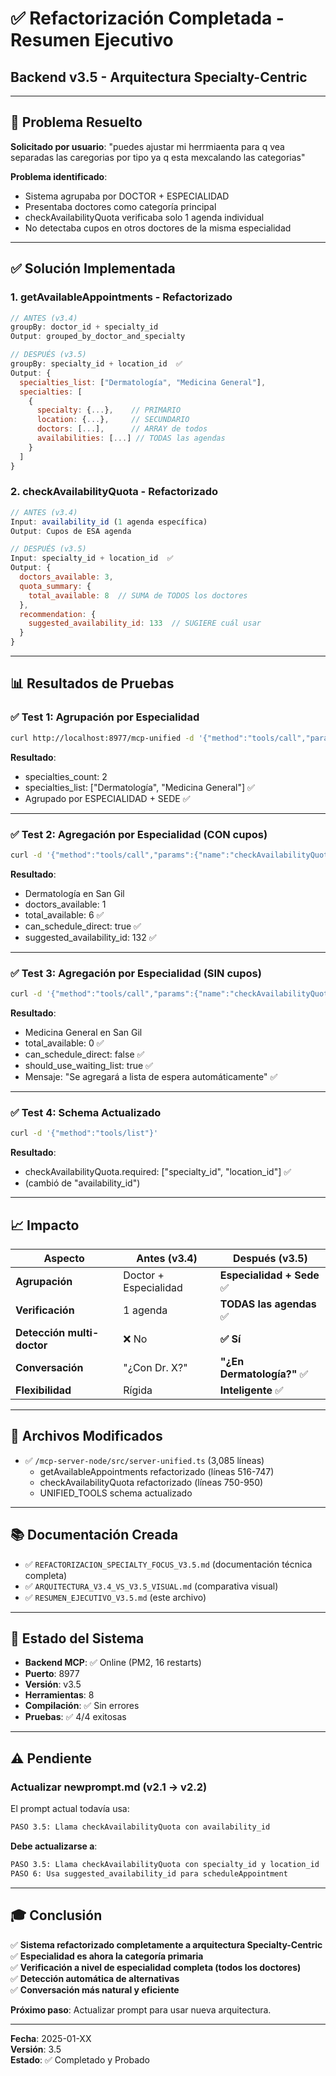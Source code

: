 # ✅ Refactorización Completada - Resumen Ejecutivo
## Backend v3.5 - Arquitectura Specialty-Centric

---

## 🎯 Problema Resuelto

**Solicitado por usuario**: "puedes ajustar mi herrmiaenta para q vea separadas las caregorias por tipo ya q esta mexcalando las categorias"

**Problema identificado**: 
- Sistema agrupaba por DOCTOR + ESPECIALIDAD
- Presentaba doctores como categoría principal
- checkAvailabilityQuota verificaba solo 1 agenda individual
- No detectaba cupos en otros doctores de la misma especialidad

---

## ✅ Solución Implementada

### **1. getAvailableAppointments - Refactorizado**
```javascript
// ANTES (v3.4)
groupBy: doctor_id + specialty_id
Output: grouped_by_doctor_and_specialty

// DESPUÉS (v3.5)
groupBy: specialty_id + location_id  ✅
Output: {
  specialties_list: ["Dermatología", "Medicina General"],
  specialties: [
    {
      specialty: {...},    // PRIMARIO
      location: {...},     // SECUNDARIO
      doctors: [...],      // ARRAY de todos
      availabilities: [...] // TODAS las agendas
    }
  ]
}
```

### **2. checkAvailabilityQuota - Refactorizado**
```javascript
// ANTES (v3.4)
Input: availability_id (1 agenda específica)
Output: Cupos de ESA agenda

// DESPUÉS (v3.5)
Input: specialty_id + location_id  ✅
Output: {
  doctors_available: 3,
  quota_summary: {
    total_available: 8  // SUMA de TODOS los doctores
  },
  recommendation: {
    suggested_availability_id: 133  // SUGIERE cuál usar
  }
}
```

---

## 📊 Resultados de Pruebas

### ✅ Test 1: Agrupación por Especialidad
```bash
curl http://localhost:8977/mcp-unified -d '{"method":"tools/call","params":{"name":"getAvailableAppointments"}}'
```
**Resultado**: 
- specialties_count: 2
- specialties_list: ["Dermatología", "Medicina General"] ✅
- Agrupado por ESPECIALIDAD + SEDE ✅

---

### ✅ Test 2: Agregación por Especialidad (CON cupos)
```bash
curl -d '{"method":"tools/call","params":{"name":"checkAvailabilityQuota","arguments":{"specialty_id":10,"location_id":1}}}'
```
**Resultado**:
- Dermatología en San Gil
- doctors_available: 1
- total_available: 6 ✅
- can_schedule_direct: true ✅
- suggested_availability_id: 132 ✅

---

### ✅ Test 3: Agregación por Especialidad (SIN cupos)
```bash
curl -d '{"method":"tools/call","params":{"name":"checkAvailabilityQuota","arguments":{"specialty_id":1,"location_id":1}}}'
```
**Resultado**:
- Medicina General en San Gil
- total_available: 0 ✅
- can_schedule_direct: false ✅
- should_use_waiting_list: true ✅
- Mensaje: "Se agregará a lista de espera automáticamente" ✅

---

### ✅ Test 4: Schema Actualizado
```bash
curl -d '{"method":"tools/list"}'
```
**Resultado**:
- checkAvailabilityQuota.required: ["specialty_id", "location_id"] ✅
- (cambió de "availability_id")

---

## 📈 Impacto

| Aspecto | Antes (v3.4) | Después (v3.5) |
|---------|--------------|----------------|
| **Agrupación** | Doctor + Especialidad | **Especialidad + Sede** ✅ |
| **Verificación** | 1 agenda | **TODAS las agendas** ✅ |
| **Detección multi-doctor** | ❌ No | **✅ Sí** |
| **Conversación** | "¿Con Dr. X?" | **"¿En Dermatología?"** ✅ |
| **Flexibilidad** | Rígida | **Inteligente** ✅ |

---

## 📝 Archivos Modificados

- ✅ `/mcp-server-node/src/server-unified.ts` (3,085 líneas)
  - getAvailableAppointments refactorizado (líneas 516-747)
  - checkAvailabilityQuota refactorizado (líneas 750-950)
  - UNIFIED_TOOLS schema actualizado

---

## 📚 Documentación Creada

- ✅ `REFACTORIZACION_SPECIALTY_FOCUS_V3.5.md` (documentación técnica completa)
- ✅ `ARQUITECTURA_V3.4_VS_V3.5_VISUAL.md` (comparativa visual)
- ✅ `RESUMEN_EJECUTIVO_V3.5.md` (este archivo)

---

## 🚀 Estado del Sistema

- **Backend MCP**: ✅ Online (PM2, 16 restarts)
- **Puerto**: 8977
- **Versión**: v3.5
- **Herramientas**: 8
- **Compilación**: ✅ Sin errores
- **Pruebas**: ✅ 4/4 exitosas

---

## ⚠️ Pendiente

### **Actualizar newprompt.md (v2.1 → v2.2)**

El prompt actual todavía usa:
```markdown
PASO 3.5: Llama checkAvailabilityQuota con availability_id
```

**Debe actualizarse a**:
```markdown
PASO 3.5: Llama checkAvailabilityQuota con specialty_id y location_id
PASO 6: Usa suggested_availability_id para scheduleAppointment
```

---

## 🎓 Conclusión

✅ **Sistema refactorizado completamente a arquitectura Specialty-Centric**  
✅ **Especialidad es ahora la categoría primaria**  
✅ **Verificación a nivel de especialidad completa (todos los doctores)**  
✅ **Detección automática de alternativas**  
✅ **Conversación más natural y eficiente**  

**Próximo paso**: Actualizar prompt para usar nueva arquitectura.

---

**Fecha**: 2025-01-XX  
**Versión**: 3.5  
**Estado**: ✅ Completado y Probado
